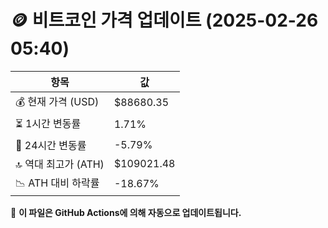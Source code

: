 # 🪙 비트코인 가격 업데이트 (2025-02-26 05:40)

| 항목                | 값 |
|--------------------|----------------|
| 💰 현재 가격 (USD) | $88680.35 |
| ⏳ 1시간 변동률    | 1.71% |
| 📆 24시간 변동률   | -5.79% |
| 🔝 역대 최고가 (ATH) | $109021.48 |
| 📉 ATH 대비 하락률 | -18.67% |

🔄 **이 파일은 GitHub Actions에 의해 자동으로 업데이트됩니다.**

